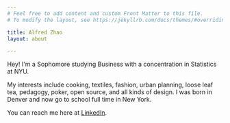 ```yaml
---
# Feel free to add content and custom Front Matter to this file.
# To modify the layout, see https://jekyllrb.com/docs/themes/#overriding-theme-defaults

title: Alfred Zhao
layout: about

---
```


Hey! I'm a Sophomore studying Business with a concentration in Statistics at NYU.

My interests include cooking, textiles, fashion, urban planning, loose leaf tea, pedagogy, poker, open source, and all kinds of design. I was born in Denver and now go to school full time in New York. 

You can reach me here at <a href = "https://www.linkedin.com/in/alfred-zhao-/" style = "text-decoration: underline;" > LinkedIn</a>.

<br><br>